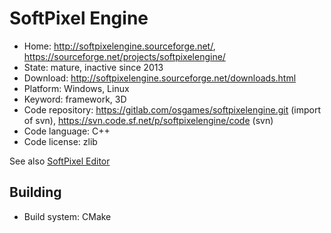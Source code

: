 # SoftPixel Engine

- Home: http://softpixelengine.sourceforge.net/, https://sourceforge.net/projects/softpixelengine/
- State: mature, inactive since 2013
- Download: http://softpixelengine.sourceforge.net/downloads.html
- Platform: Windows, Linux
- Keyword: framework, 3D
- Code repository: https://gitlab.com/osgames/softpixelengine.git (import of svn), https://svn.code.sf.net/p/softpixelengine/code (svn)
- Code language: C++
- Code license: zlib

See also [SoftPixel Editor](https://sourceforge.net/projects/softpixeleditor/)

## Building

- Build system: CMake
